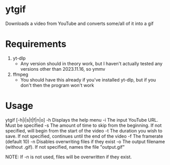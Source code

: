# ytgif
Downloads a video from YouTube and converts some/all of it into a gif

# Requirements
1. yt-dlp
    * Any version should in theory work, but I haven't actually tested any versions other than 2023.11.16, so ymmv
2. ffmpeg
    * You should have this already if you've installed yt-dlp, but if you don't then the program won't work

# Usage
ytgif [-h|i|s|t|f|n|o]
    -h      Displays the help menu
    -i      The input YouTube URL. Must be specified
    -s      The amount of time to skip from the beginning. If not specified, will begin from the start of the video
    -t      The duration you wish to save. If not specified, continues until the end of the video
    -f      The framerate (default 10)
    -n      Disables overwriting files if they exist
    -o      The output filename (without .gif). If not specified, names the file "output.gif"

NOTE: If -n is not used, files will be overwritten if they exist.

